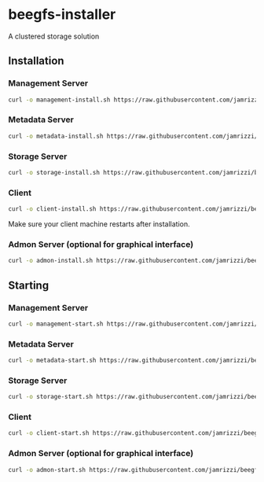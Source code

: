 # beegfs-installer
A clustered storage solution

## Installation

### Management Server
```sh
curl -o management-install.sh https://raw.githubusercontent.com/jamrizzi/beegfs-docker/master/management-install.sh && sudo bash management-install.sh
```

### Metadata Server
```sh
curl -o metadata-install.sh https://raw.githubusercontent.com/jamrizzi/beegfs-docker/master/metadata-install.sh && sudo bash metadata-install.sh
```

### Storage Server
```sh
curl -o storage-install.sh https://raw.githubusercontent.com/jamrizzi/beegfs-docker/master/storage-install.sh && sudo bash storage-install.sh
```

### Client
```sh
curl -o client-install.sh https://raw.githubusercontent.com/jamrizzi/beegfs-docker/master/client-install.sh && sudo bash client-install.sh
```
Make sure your client machine restarts after installation.

### Admon Server (optional for graphical interface)
```sh
curl -o admon-install.sh https://raw.githubusercontent.com/jamrizzi/beegfs-docker/master/admon-install.sh && sudo bash admon-install.sh
```

## Starting

### Management Server
```sh
curl -o management-start.sh https://raw.githubusercontent.com/jamrizzi/beegfs-docker/master/management-start.sh && sudo bash management-start.sh
```

### Metadata Server
```sh
curl -o metadata-start.sh https://raw.githubusercontent.com/jamrizzi/beegfs-docker/master/metadata-start.sh && sudo bash metadata-start.sh
```

### Storage Server
```sh
curl -o storage-start.sh https://raw.githubusercontent.com/jamrizzi/beegfs-docker/master/storage-start.sh && sudo bash storage-start.sh
```

### Client
```sh
curl -o client-start.sh https://raw.githubusercontent.com/jamrizzi/beegfs-docker/master/client-start.sh && sudo bash client-start.sh
```

### Admon Server (optional for graphical interface)
```sh
curl -o admon-start.sh https://raw.githubusercontent.com/jamrizzi/beegfs-docker/master/admon-start.sh && sudo bash admon-start.sh
```
